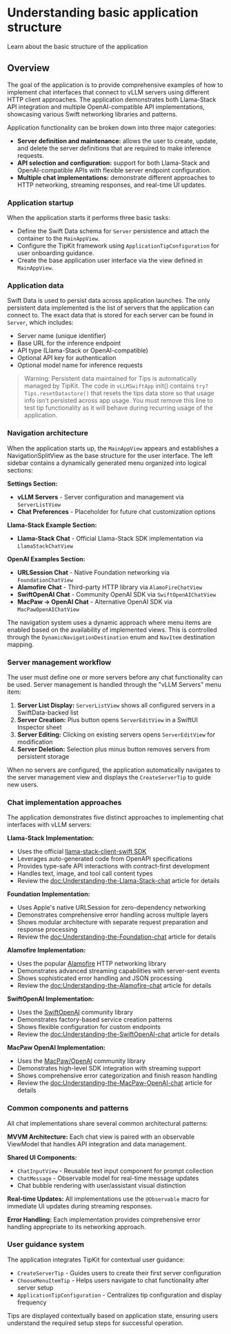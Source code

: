 # Understanding basic application structure

Learn about the basic structure of the application

## Overview

The goal of the application is to provide comprehensive examples of how to implement chat interfaces that connect to vLLM servers using different HTTP client approaches. The application demonstrates both Llama-Stack API integration and multiple OpenAI-compatible API implementations, showcasing various Swift networking libraries and patterns.

Application functionality can be broken down into three major categories:
- **Server definition and maintenance:** allows the user to create, update, and delete the server definitions that are required to make inference requests.
- **API selection and configuration:** support for both Llama-Stack and OpenAI-compatible APIs with flexible server endpoint configuration.
- **Multiple chat implementations:** demonstrate different approaches to HTTP networking, streaming responses, and real-time UI updates.

### Application startup

When the application starts it performs three basic tasks:
- Define the Swift Data schema for ``Server`` persistence and attach the container to the ``MainAppView``.
- Configure the TipKit framework using ``ApplicationTipConfiguration`` for user onboarding guidance.
- Create the base application user interface via the view defined in ``MainAppView``.

### Application data

Swift Data is used to persist data across application launches. The only persistent data implemented is the list of servers that the application can connect to. The exact data that is stored for each server can be found in ``Server``, which includes:
- Server name (unique identifier)
- Base URL for the inference endpoint
- API type (Llama-Stack or OpenAI-compatible)
- Optional API key for authentication
- Optional model name for inference requests

> Warning: Persistent data maintained for Tips is automatically managed by TipKit. The code in ``vLLMSwiftApp`` init() contains `try? Tips.resetDatastore()` that resets the tips data store so that usage info isn't persisted across app usage. You must remove this line to test tip functionality as it will behave during recurring usage of the application.

### Navigation architecture

When the application starts up, the ``MainAppView`` appears and establishes a NavigationSplitView as the base structure for the user interface. The left sidebar contains a dynamically generated menu organized into logical sections:

**Settings Section:**
- **vLLM Servers** - Server configuration and management via ``ServerListView``
- **Chat Preferences** - Placeholder for future chat customization options

**Llama-Stack Example Section:**
- **Llama-Stack Chat** - Official Llama-Stack SDK implementation via ``LlamaStackChatView``

**OpenAI Examples Section:**
- **URLSession Chat** - Native Foundation networking via ``FoundationChatView``  
- **Alamofire Chat** - Third-party HTTP library via ``AlamoFireChatView``
- **SwiftOpenAI Chat** - Community OpenAI SDK via ``SwiftOpenAIChatView``
- **MacPaw → OpenAI Chat** - Alternative OpenAI SDK via ``MacPawOpenAIChatView``

The navigation system uses a dynamic approach where menu items are enabled based on the availability of implemented views. This is controlled through the `DynamicNavigationDestination` enum and `NavItem` destination mapping.

### Server management workflow

The user must define one or more servers before any chat functionality can be used. Server management is handled through the "vLLM Servers" menu item:

1. **Server List Display:** ``ServerListView`` shows all configured servers in a SwiftData-backed list
2. **Server Creation:** Plus button opens ``ServerEditView`` in a SwiftUI Inspector sheet
3. **Server Editing:** Clicking on existing servers opens ``ServerEditView`` for modification  
4. **Server Deletion:** Selection plus minus button removes servers from persistent storage

When no servers are configured, the application automatically navigates to the server management view and displays the ``CreateServerTip`` to guide new users.

### Chat implementation approaches

The application demonstrates five distinct approaches to implementing chat interfaces with vLLM servers:

**Llama-Stack Implementation:**
- Uses the official [llama-stack-client-swift SDK](https://github.com/meta-llama/llama-stack-client-swift)
- Leverages auto-generated code from OpenAPI specifications  
- Provides type-safe API interactions with contract-first development
- Handles text, image, and tool call content types
- Review the <doc:Understanding-the-Llama-Stack-chat> article for details

**Foundation Implementation:**
- Uses Apple's native URLSession for zero-dependency networking
- Demonstrates comprehensive error handling across multiple layers
- Shows modular architecture with separate request preparation and response processing
- Review the <doc:Understanding-the-Foundation-chat> article for details

**Alamofire Implementation:**
- Uses the popular [Alamofire](https://github.com/Alamofire/Alamofire) HTTP networking library
- Demonstrates advanced streaming capabilities with server-sent events
- Shows sophisticated error handling and JSON processing
- Review the <doc:Understanding-the-Alamofire-chat> article for details

**SwiftOpenAI Implementation:**
- Uses the [SwiftOpenAI](https://github.com/jamesrochabrun/SwiftOpenAI) community library
- Demonstrates factory-based service creation patterns
- Shows flexible configuration for custom endpoints
- Review the <doc:Understanding-the-SwiftOpenAI-chat> article for details

**MacPaw OpenAI Implementation:**
- Uses the [MacPaw/OpenAI](https://github.com/MacPaw/OpenAI) community library
- Demonstrates high-level SDK integration with streaming support
- Shows comprehensive error categorization and finish reason handling
- Review the <doc:Understanding-the-MacPaw-OpenAI-chat> article for details

### Common components and patterns

All chat implementations share several common architectural patterns:

**MVVM Architecture:** Each chat view is paired with an observable ViewModel that handles API integration and data management.

**Shared UI Components:** 
- ``ChatInputView`` - Reusable text input component for prompt collection
- ``ChatMessage`` - Observable model for real-time message updates
- Chat bubble rendering with user/assistant visual distinction

**Real-time Updates:** All implementations use the `@Observable` macro for immediate UI updates during streaming responses.

**Error Handling:** Each implementation provides comprehensive error handling appropriate to its networking approach.

### User guidance system

The application integrates TipKit for contextual user guidance:
- ``CreateServerTip`` - Guides users to create their first server configuration
- ``ChooseMenuItemTip`` - Helps users navigate to chat functionality after server setup
- ``ApplicationTipConfiguration`` - Centralizes tip configuration and display frequency

Tips are displayed contextually based on application state, ensuring users understand the required setup steps for successful operation.

